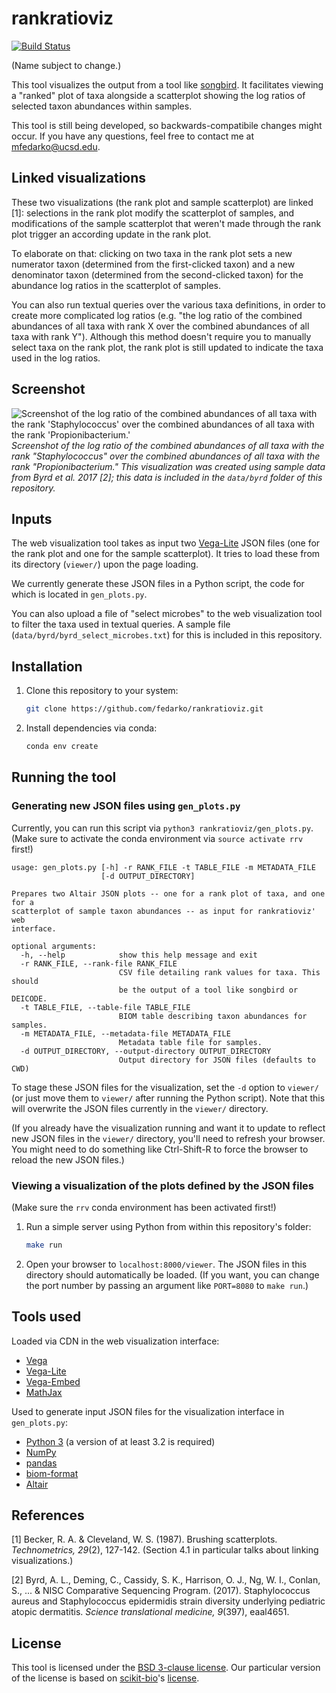 # rankratioviz
[![Build Status](https://travis-ci.org/fedarko/rankratioviz.svg?branch=master)](https://travis-ci.org/fedarko/rankratioviz)

(Name subject to change.)

This tool visualizes the output from a tool like
[songbird](https://github.com/mortonjt/songbird). It facilitates viewing
a "ranked" plot of taxa alongside a scatterplot showing the log ratios of
selected taxon abundances within samples.

This tool is still being developed, so backwards-compatibile changes might
occur. If you have any questions, feel free to contact me at mfedarko@ucsd.edu.

## Linked visualizations
These two visualizations (the rank plot and sample scatterplot) are linked [1]:
selections in the rank plot modify the scatterplot of samples, and
modifications of the sample scatterplot that weren't made through the rank plot
trigger an according update in the rank plot.

To elaborate on that: clicking on two taxa in the rank plot sets a new
numerator taxon (determined from the first-clicked taxon) and a new denominator
taxon (determined from the second-clicked taxon) for the abundance log ratios
in the scatterplot of samples.

You can also run textual queries over the various taxa definitions, in order to
create more complicated log ratios
(e.g. "the log ratio of the combined abundances of all
taxa with rank X over the combined abundances of all taxa with rank Y").
Although this method doesn't require you to manually select taxa on the rank
plot, the rank plot is still updated to indicate the taxa used in the log
ratios.

## Screenshot

![Screenshot of the log ratio of the combined abundances of all taxa with the rank 'Staphylococcus' over the combined abundances of all taxa with the rank 'Propionibacterium.'](https://raw.githubusercontent.com/fedarko/rankratioviz/master/screenshots/genera.png)
_Screenshot of the log ratio of the combined abundances of all taxa with the rank "Staphylococcus" over the combined abundances of all taxa with the rank "Propionibacterium." This visualization was created using sample data from Byrd et al. 2017 [2]; this data is included in the `data/byrd` folder of this repository._

## Inputs

The web visualization tool takes as input two
[Vega-Lite](https://vega.github.io/vega-lite/)
JSON files (one for the rank plot and one for the sample scatterplot). It tries
to load these from its directory (`viewer/`) upon the page loading.

We currently generate these JSON files in a Python
script, the code for which is located in `gen_plots.py`.

You can also upload a file of "select microbes" to the web visualization tool to
filter the taxa used in
textual queries. A sample file (`data/byrd/byrd_select_microbes.txt`) for this is
included in this repository.

## Installation

1. Clone this repository to your system:

   ```bash
   git clone https://github.com/fedarko/rankratioviz.git
   ```

2. Install dependencies via conda:

   ```bash
   conda env create
   ```

## Running the tool

### Generating new JSON files using `gen_plots.py`

Currently, you can run this script via `python3 rankratioviz/gen_plots.py`.
(Make sure to activate the conda environment via `source activate rrv` first!)

```
usage: gen_plots.py [-h] -r RANK_FILE -t TABLE_FILE -m METADATA_FILE
                    [-d OUTPUT_DIRECTORY]

Prepares two Altair JSON plots -- one for a rank plot of taxa, and one for a
scatterplot of sample taxon abundances -- as input for rankratioviz' web
interface.

optional arguments:
  -h, --help            show this help message and exit
  -r RANK_FILE, --rank-file RANK_FILE
                        CSV file detailing rank values for taxa. This should
                        be the output of a tool like songbird or DEICODE.
  -t TABLE_FILE, --table-file TABLE_FILE
                        BIOM table describing taxon abundances for samples.
  -m METADATA_FILE, --metadata-file METADATA_FILE
                        Metadata table file for samples.
  -d OUTPUT_DIRECTORY, --output-directory OUTPUT_DIRECTORY
                        Output directory for JSON files (defaults to CWD)
```

To stage these JSON files for the visualization,
set the `-d` option to `viewer/` (or just move them to `viewer/` after running
the Python script). Note that this will overwrite the JSON files currently in
the `viewer/` directory.

(If you already have the visualization running and want it to update to reflect
new JSON files in the `viewer/` directory, you'll need to refresh your browser.
You might need to do something like Ctrl-Shift-R to force the browser to reload
the new JSON files.)

### Viewing a visualization of the plots defined by the JSON files

(Make sure the `rrv` conda environment has been activated first!)

1. Run a simple server using Python from within this repository's folder:
   ```bash
   make run
   ```

2. Open your browser to `localhost:8000/viewer`. The JSON files in this
   directory should automatically be loaded. (If you want, you can
   change the port number by passing an argument like `PORT=8080` to
   `make run`.)

## Tools used

Loaded via CDN in the web visualization interface:
- [Vega](https://vega.github.io/vega/)
- [Vega-Lite](https://vega.github.io/vega-lite/)
- [Vega-Embed](https://github.com/vega/vega-embed)
- [MathJax](https://www.mathjax.org/)

Used to generate input JSON files for the visualization interface in
`gen_plots.py`:
- [Python 3](https://www.python.org/) (a version of at least 3.2 is required)
- [NumPy](http://www.numpy.org/)
- [pandas](https://pandas.pydata.org/)
- [biom-format](http://biom-format.org/)
- [Altair](https://altair-viz.github.io/)

## References

[1] Becker, R. A. & Cleveland, W. S. (1987). Brushing scatterplots. _Technometrics, 29_(2), 127-142. (Section 4.1 in particular talks about linking visualizations.)

[2] Byrd, A. L., Deming, C., Cassidy, S. K., Harrison, O. J., Ng, W. I., Conlan, S., ... & NISC Comparative Sequencing Program. (2017). Staphylococcus aureus and Staphylococcus epidermidis strain diversity underlying pediatric atopic dermatitis. _Science translational medicine, 9_(397), eaal4651.

## License

This tool is licensed under the [BSD 3-clause license](https://en.wikipedia.org/wiki/BSD_licenses#3-clause_license_(%22BSD_License_2.0%22,_%22Revised_BSD_License%22,_%22New_BSD_License%22,_or_%22Modified_BSD_License%22)).
Our particular version of the license is based on [scikit-bio](https://github.com/biocore/scikit-bio)'s [license](https://github.com/biocore/scikit-bio/blob/master/COPYING.txt).
